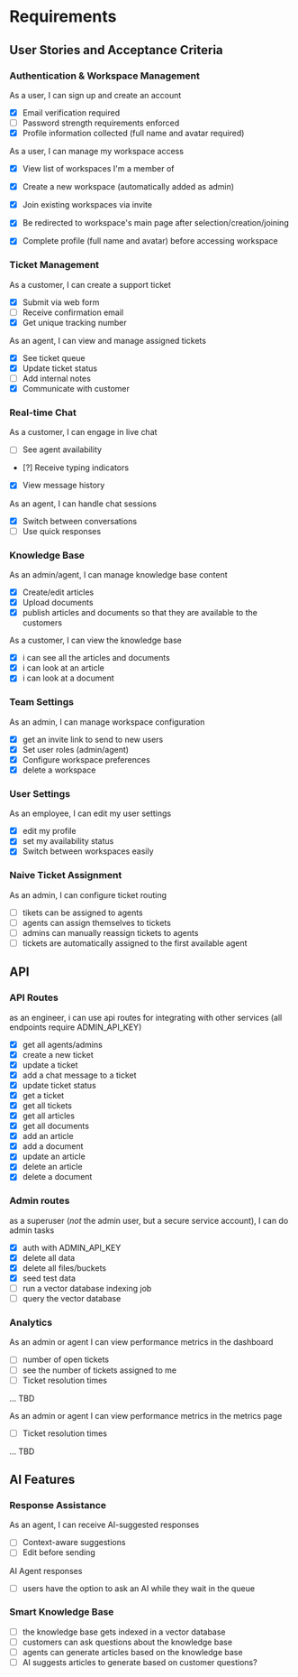 # Requirements

## User Stories and Acceptance Criteria

### Authentication & Workspace Management
As a user, I can sign up and create an account
- [x] Email verification required
- [ ] Password strength requirements enforced
- [x] Profile information collected (full name and avatar required)

As a user, I can manage my workspace access
- [x] View list of workspaces I'm a member of
- [x] Create a new workspace (automatically added as admin)
- [x] Join existing workspaces via invite
- [x] Be redirected to workspace's main page after selection/creation/joining
- [x] Complete profile (full name and avatar) before accessing workspace


### Ticket Management
As a customer, I can create a support ticket
- [x] Submit via web form
- [ ] Receive confirmation email
- [x] Get unique tracking number

As an agent, I can view and manage assigned tickets
- [x] See ticket queue
- [x] Update ticket status
- [ ] Add internal notes
- [x] Communicate with customer

### Real-time Chat
As a customer, I can engage in live chat
- [ ] See agent availability
- [?] Receive typing indicators
- [x] View message history

As an agent, I can handle chat sessions
- [x] Switch between conversations
- [ ] Use quick responses

### Knowledge Base

As an admin/agent, I can manage knowledge base content
- [x] Create/edit articles
- [x] Upload documents
- [x] publish articles and documents so that they are available to the customers

As a customer, I can view the knowledge base
- [x] i can see all the articles and documents
- [x] i can look at an article
- [x] i can look at a document

### Team Settings

As an admin, I can manage workspace configuration
- [x] get an invite link to send to new users
- [x] Set user roles (admin/agent)
- [x] Configure workspace preferences
- [x] delete a workspace

### User Settings

As an employee, I can edit my user settings
- [x] edit my profile
- [x] set my availability status
- [x] Switch between workspaces easily

### Naive Ticket Assignment

As an admin, I can configure ticket routing
- [ ] tikets can be assigned to agents
- [ ] agents can assign themselves to tickets
- [ ] admins can manually reassign tickets to agents
- [ ] tickets are automatically assigned to the first available agent

## API 

### API Routes

as an engineer, i can use api routes for integrating with other services (all endpoints require ADMIN_API_KEY)
- [x] get all agents/admins
- [x] create a new ticket
- [x] update a ticket
- [x] add a chat message to a ticket
- [x] update ticket status
- [x] get a ticket
- [x] get all tickets
- [x] get all articles
- [x] get all documents
- [x] add an article
- [x] add a document
- [x] update an article
- [x] delete an article
- [x] delete a document

### Admin routes

as a superuser (*not* the admin user, but a secure service account), I can do admin tasks
- [x] auth with ADMIN_API_KEY
- [x] delete all data
- [x] delete all files/buckets
- [x] seed test data
- [ ] run a vector database indexing job
- [ ] query the vector database

### Analytics

As an admin or agent I can view performance metrics in the dashboard
- [ ] number of open tickets
- [ ] see the number of tickets assigned to me
- [ ] Ticket resolution times

... TBD

As an admin or agent I can view performance metrics in the metrics page
- [ ] Ticket resolution times

... TBD

## AI Features

### Response Assistance

As an agent, I can receive AI-suggested responses
- [ ] Context-aware suggestions
- [ ] Edit before sending

AI Agent responses
- [ ] users have the option to ask an AI while they wait in the queue

### Smart Knowledge Base
- [ ] the knowledge base gets indexed in a vector database
- [ ] customers can ask questions about the knowledge base
- [ ] agents can generate articles based on the knowledge base
- [ ] AI suggests articles to generate based on customer questions?
